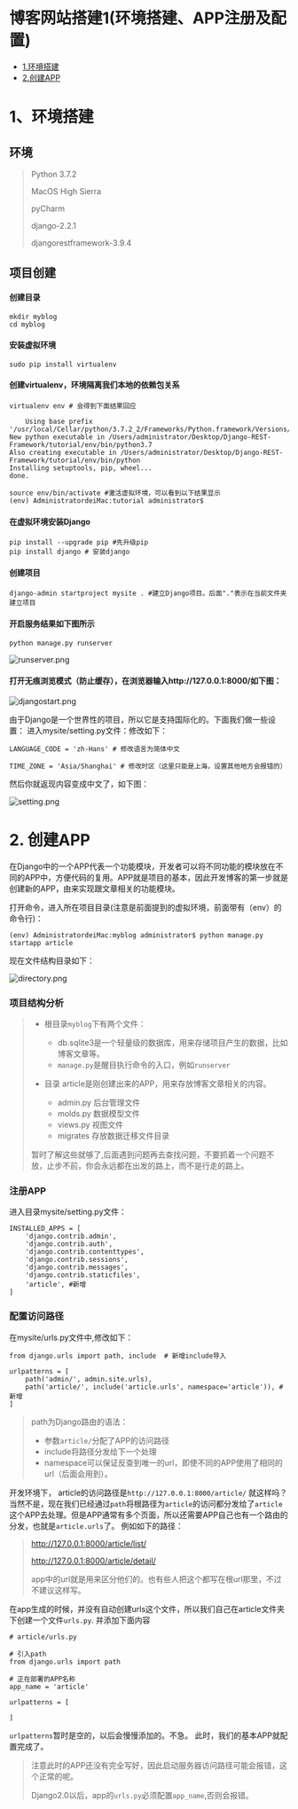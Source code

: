 # 博客网站搭建1(环境搭建、APP注册及配置)

* [1.环境搭建](#1)
* [2.创建APP](#2)



<h1 id='1'></h1>

# 1、环境搭建

## 环境
> Python 3.7.2
> 
> MacOS High Sierra
> 
> pyCharm
> 
> django-2.2.1 
> 
> djangorestframework-3.9.4
> 

<h3 id = '1.1'></h3>

## 项目创建


#### 创建目录

	mkdir myblog
	cd myblog


#### 安装虚拟环境 
	
	sudo pip install virtualenv

#### 创建virtualenv，环境隔离我们本地的依赖包关系

	virtualenv env # 会得到下面结果回应
	
```
	Using base prefix '/usr/local/Cellar/python/3.7.2_2/Frameworks/Python.framework/Versions/3.7'
New python executable in /Users/administrator/Desktop/Django-REST-Framework/tutorial/env/bin/python3.7
Also creating executable in /Users/administrator/Desktop/Django-REST-Framework/tutorial/env/bin/python
Installing setuptools, pip, wheel...
done.

```
	source env/bin/activate #激活虚拟环境，可以看到以下结果显示
	(env) AdministratordeiMac:tutorial administrator$ 


#### 在虚拟环境安装Django
	
	pip install --upgrade pip #先升级pip
	pip install django # 安装django
	
#### 创建项目

	django-admin startproject mysite . #建立Django项目。后面"."表示在当前文件夹建立项目

#### 开启服务结果如下图所示
	
	python manage.py runserver
		
![runserver.png](picture1/runserver.png)

#### 打开无痕浏览模式（防止缓存），在浏览器输入http://127.0.0.1:8000/如下图：

![djangostart.png](picture1/djangostart.png)

由于Django是一个世界性的项目，所以它是支持国际化的。下面我们做一些设置：
进入mysite/setting.py文件：修改如下：

	LANGUAGE_CODE = 'zh-Hans' # 修改语言为简体中文

	TIME_ZONE = 'Asia/Shanghai' # 修改时区（这里只能是上海，设置其他地方会报错的）

然后你就返现内容变成中文了，如下图：

![setting.png](picture1/setting.png)


<h3 id='2'></h3>

# 2. 创建APP

在Django中的一个APP代表一个功能模块，开发者可以将不同功能的模块放在不同的APP中，方便代码的复用。APP就是项目的基本，因此开发博客的第一步就是创建新的APP，由来实现跟文章相关的功能模块。

打开命令，进入所在项目目录(注意是前面提到的虚拟环境，前面带有（env）的命令行)：

	(env) AdministratordeiMac:myblog administrator$ python manage.py startapp article

现在文件结构目录如下：

![directory.png](picture1/directory.png)

### 项目结构分析
> * 根目录`myblog`下有两个文件：
> 	* db.sqlite3是一个轻量级的数据库，用来存储项目产生的数据，比如博客文章等。  
> 	* `manage.py`是醒目执行命令的入口，例如`runserver`
> 
> * 目录 article是刚创建出来的APP，用来存放博客文章相关的内容。
>	* admin.py 后台管理文件
> 	* molds.py 数据模型文件
> 	* views.py 视图文件
> 	* migrates 存放数据迁移文件目录
> 
>暂时了解这些就够了,后面遇到问题再去查找问题，不要抓着一个问题不放，止步不前，你会永远都在出发的路上，而不是行走的路上。

### 注册APP

进入目录mysite/setting.py文件：

```
INSTALLED_APPS = [
    'django.contrib.admin',
    'django.contrib.auth',
    'django.contrib.contenttypes',
    'django.contrib.sessions',
    'django.contrib.messages',
    'django.contrib.staticfiles',
    'article', #新增
]
```

### 配置访问路径

在mysite/urls.py文件中,修改如下：

```
from django.urls import path, include  # 新增include导入

urlpatterns = [
    path('admin/', admin.site.urls),
    path('article/', include('article.urls', namespace='article')), # 新增
]

```
> path为Django路由的语法：
> 
> * 参数`article/`分配了APP的访问路径
> * include将路径分发给下一个处理
> * namespace可以保证反查到唯一的url，即使不同的APP使用了相同的url（后面会用到）。 
> 

 开发环境下， article的访问路径是`http://127.0.0.1:8000/article/`
 就这样吗？当然不是，现在我们已经通过`path`将根路径为`article`的访问都分发给了`article`这个APP去处理。但是APP通常有多个页面，所以还需要APP自己也有一个路由的分发，也就是`article.urls`了。
 例如如下的路径：
> http://127.0.0.1:8000/article/list/
> 
> http://127.0.0.1:8000/article/detail/
> 
> app中的url就是用来区分他们的。也有些人把这个都写在根url那里，不过不建议这样写。


在app生成的时候，并没有自动创建urls这个文件，所以我们自己在article文件夹下创建一个文件`urls.py`. 并添加下面内容

```
# article/urls.py

# 引入path
from django.urls import path

# 正在部署的APP名称
app_name = 'article'

urlpatterns = [
    
]
```

`urlpatterns`暂时是空的，以后会慢慢添加的。不急。
此时，我们的基本APP就配置完成了。
> 注意此时的APP还没有完全写好，因此启动服务器访问路径可能会报错，这个正常的呢。
> 
> Django2.0以后，app的`urls.py`必须配置`app_name`,否则会报错。